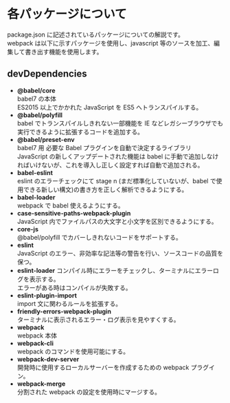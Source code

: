 # 各パッケージについて

package.json に記述されているパッケージについての解説です。  
webpack は以下に示すパッケージを使用し、javascript 等のソースを加工、編集して書き出す機能を使用します。

## devDependencies

- **@babel/core**  
  babel7 の本体  
  ES2015 以上でかかれた JavaScript を ES5 へトランスパイルする。
- **@babel/polyfill**  
  babel でトランスパイルしきれない一部機能を IE などレガシーブラウザでも実行できるように拡張するコードを追加する。
- **@babel/preset-env**  
  babel7 用 必要な Babel プラグインを自動で決定するライブラリ  
  JavaScript の新しくアップデートされた機能は babel に手動で追加しなければいけないが、これを導入し正しく設定すれば自動で追加される。
- **babel-eslint**  
  eslint のエラーチェックにて stage n (まだ標準化していないが、babel で使用できる新しい構文)の書き方を正しく解析できるようにする。
- **babel-loader**  
  webpack で babel 使えるようにする。
- **case-sensitive-paths-webpack-plugin**  
  JavaScript 内でファイルパスの大文字と小文字を区別できるようにする。
- **core-js**  
  @babel/polyfill でカバーしきれないコードをサポートする。
- **eslint**  
  JavaScript のエラー、非効率な記法等の警告を行い、ソースコードの品質を保つ。
- **eslint-loader**
  コンパイル時にエラーをチェックし、ターミナルにエラーログを表示する。  
  エラーがある時はコンパイルが失敗する。
- **eslint-plugin-import**  
  import 文に関わるルールを拡張する。
- **friendly-errors-webpack-plugin**  
  ターミナルに表示されるエラー・ログ表示を見やすくする。
- **webpack**  
  webpack 本体
- **webpack-cli**  
  webpack のコマンドを使用可能にする。
- **webpack-dev-server**  
  開発時に使用するローカルサーバーを作成するための webpack プラグイン。
- **webpack-merge**  
  分割された webpack の設定を使用時にマージする。
